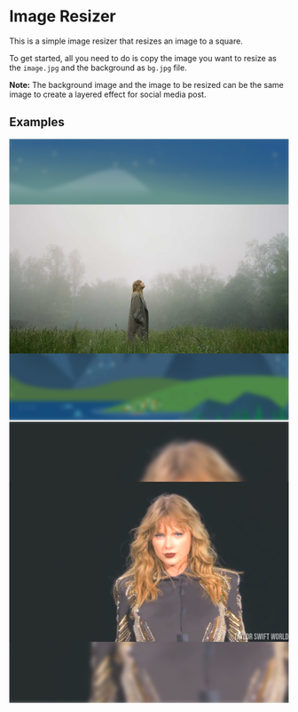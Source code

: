 # Image Resizer

This is a simple image resizer that resizes an image to a square.

To get started, all you need to do is copy the image you want to resize as the `image.jpg`  and the background as `bg.jpg` file.

**Note:** The background image and the image to be resized can be the same image to create a layered effect for social media post.

## Examples

![Example](./example-1.png)
![Example](./example-2.png)
